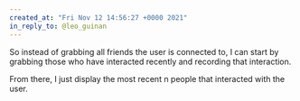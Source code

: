 ```yaml
---
created_at: "Fri Nov 12 14:56:27 +0000 2021"
in_reply_to: @leo_guinan
---
```


So instead of grabbing all friends the user is connected to,  I can start by grabbing those who have interacted recently and recording that interaction.

From there, I just display the most recent n people that interacted with the user.